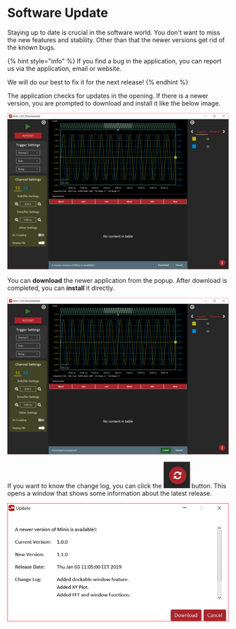 # Software Update

Staying up to date is crucial in the software world. You don't want to miss the new features and stability. Other than that the newer versions get rid of the known bugs. 

{% hint style="info" %}
If you find a bug in the application, you can report us via the application, email or website. 

We will do our best to fix it for the next release!
{% endhint %}

The application checks for updates in the opening. If there is a newer version, you are prompted to download and install it like the below image.

![](../../../../.gitbook/assets/image%20%28106%29.png)

You can **download** the newer application from the popup. After download is completed, you can **install** it directly. 

![](../../../../.gitbook/assets/image%20%2880%29.png)

If you want to know the change log, you can click the ![](../../../../.gitbook/assets/image%20%2844%29.png) button. This opens a window that shows some information about the latest release.

![](../../../../.gitbook/assets/image%20%28164%29.png)

